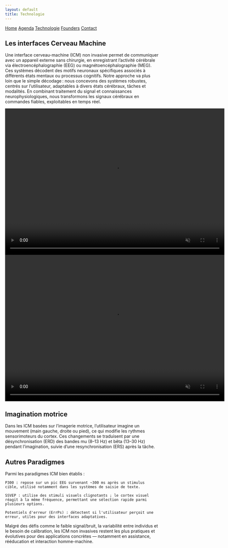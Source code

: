 ```yaml
---
layout: default
title: Technologie
---
```


<div class="background">
  <div class="nav-links">
    <a href="{{ site.baseurl }}">Home</a>
    <a href="{{ site.baseurl }}/about.html">Agenda</a>
    <a href="{{ site.baseurl }}/projects.html">Technologie</a>
    <a href="{{ site.baseurl }}/gallery.html">Founders</a>
    <a href="{{ site.baseurl }}/contact.html">Contact</a>
  </div>


<div class="container_techno">
  <div class="text-box_techno">
    <h2>Les interfaces Cerveau Machine</h2>
    <p>
      Une interface cerveau-machine (ICM) non invasive permet de communiquer avec un appareil externe sans chirurgie, en enregistrant l’activité cérébrale via électroencéphalographie (EEG) ou magnétoencéphalographie (MEG).  
      Ces systèmes décodent des motifs neuronaux spécifiques associés à différents états mentaux ou processus cognitifs. 
      Notre approche va plus loin que le simple décodage : nous concevons des systèmes robustes, centrés sur l’utilisateur, adaptables à divers états cérébraux, tâches et modalités. En combinant traitement du signal et connaissances neurophysiologiques, nous transformons les signaux cérébraux en commandes fiables, exploitables en temps réel.
    </p>
  </div>

  <div class="video-box_techno">
  <video src="{{ site.baseurl }}/assets/video/BCI_explication.mp4" type="video/mp4" width="720"
  height="480" autoplay muted loop playsinline>></video>
  </div>
</div>


<div class="container_techno">
<div class="video-box_techno">
  <video src="{{ site.baseurl }}/assets/video/MI_anim.mp4" type="video/mp4" width="720"
  height="480" autoplay muted loop playsinline>></video>
  </div>
  <div class="text-box_techno">
    <h2>Imagination motrice</h2>
    <p>
      Dans les ICM basées sur l’imagerie motrice, l’utilisateur imagine un mouvement (main gauche, droite ou pied), ce qui modifie les rythmes sensorimoteurs du cortex. Ces changements se traduisent par une désynchronisation (ERD) des bandes mu (8–13 Hz) et bêta (13–30 Hz) pendant l’imagination, suivie d’une resynchronisation (ERS) après la tâche.
    </p>
  </div>

</div>
<div class="container_techno">
<div class="text-box_techno">
    <h2>Autres Paradigmes</h2>
    <p>
Parmi les paradigmes ICM bien établis :

    P300 : repose sur un pic EEG survenant ~300 ms après un stimulus cible, utilisé notamment dans les systèmes de saisie de texte.

    SSVEP : utilise des stimuli visuels clignotants ; le cortex visuel réagit à la même fréquence, permettant une sélection rapide parmi plusieurs options.

    Potentiels d'erreur (ErrPs) : détectent si l'utilisateur perçoit une erreur, utiles pour des interfaces adaptatives.

Malgré des défis comme le faible signal/bruit, la variabilité entre individus et le besoin de calibration, les ICM non invasives restent les plus pratiques et évolutives pour des applications concrètes — notamment en assistance, rééducation et interaction homme-machine.
</p>
</div>








</div>

